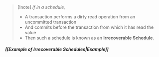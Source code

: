 >[!note] *If in a schedule,*
>- A transaction performs a dirty read operation from an uncommitted transaction
>- And commits before the transaction from which it has read the value
>- Then such a schedule is known as an **Irrecoverable Schedule**.

##### *[[Example of Irrecoverable Schedules|Example]]*


